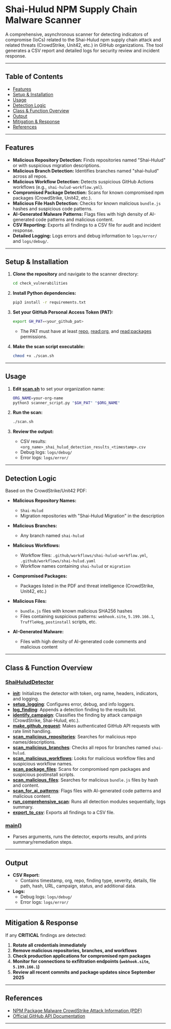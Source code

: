 # Shai-Hulud NPM Supply Chain Malware Scanner

A comprehensive, asynchronous scanner for detecting indicators of compromise (IoCs) related to the Shai-Hulud npm supply chain attack and related threats (CrowdStrike, Unit42, etc.) in GitHub organizations. The tool generates a CSV report and detailed logs for security review and incident response.

---

## Table of Contents

- [Features](#features)
- [Setup & Installation](#setup--installation)
- [Usage](#usage)
- [Detection Logic](#detection-logic)
- [Class & Function Overview](#class--function-overview)
- [Output](#output)
- [Mitigation & Response](#mitigation--response)
- [References](#references)

---

## Features

- **Malicious Repository Detection:** Finds repositories named "Shai-Hulud" or with suspicious migration descriptions.
- **Malicious Branch Detection:** Identifies branches named "shai-hulud" across all repos.
- **Malicious Workflow Detection:** Detects suspicious GitHub Actions workflows (e.g., `shai-hulud-workflow.yml`).
- **Compromised Package Detection:** Scans for known compromised npm packages (CrowdStrike, Unit42, etc.).
- **Malicious File Hash Detection:** Checks for known malicious `bundle.js` hashes and suspicious code patterns.
- **AI-Generated Malware Patterns:** Flags files with high density of AI-generated code patterns and malicious content.
- **CSV Reporting:** Exports all findings to a CSV file for audit and incident response.
- **Detailed Logging:** Logs errors and debug information to `logs/error/` and `logs/debug/`.

---

## Setup & Installation

1. **Clone the repository** and navigate to the scanner directory:
    ```bash
    cd check_vulnerabilities
    ```

2. **Install Python dependencies:**
    ```bash
    pip3 install -r requirements.txt
    ```

3. **Set your GitHub Personal Access Token (PAT):**
    ```bash
    export GH_PAT=<your_github_pat>
    ```

    - The PAT must have at least [repo](http://_vscodecontentref_/1), [read:org](http://_vscodecontentref_/2), and [read:packages](http://_vscodecontentref_/3) permissions.

4. **Make the scan script executable:**
    ```bash
    chmod +x ./scan.sh
    ```

---

## Usage

1. **Edit [scan.sh](http://_vscodecontentref_/4)** to set your organization name:
    ```sh
    ORG_NAME=your-org-name
    python3 scanner_script.py "$GH_PAT" "$ORG_NAME"
    ```

2. **Run the scan:**
    ```bash
    ./scan.sh
    ```

3. **Review the output:**
    - CSV results: `<org_name>_shai_hulud_detection_results_<timestamp>.csv`
    - Debug logs: `logs/debug/`
    - Error logs: `logs/error/`

---

## Detection Logic

Based on the CrowdStrike/Unit42 PDF:

- **Malicious Repository Names:**  
  - `Shai-Hulud`
  - Migration repositories with "Shai-Hulud Migration" in the description

- **Malicious Branches:**  
  - Any branch named `shai-hulud`

- **Malicious Workflows:**  
  - Workflow files: `.github/workflows/shai-hulud-workflow.yml`, `.github/workflows/shai-hulud.yaml`
  - Workflow names containing `shai-hulud` or `migration`

- **Compromised Packages:**  
  - Packages listed in the PDF and threat intelligence (CrowdStrike, Unit42, etc.)

- **Malicious Files:**  
  - `bundle.js` files with known malicious SHA256 hashes
  - Files containing suspicious patterns: `webhook.site`, `5.199.166.1`, `TruffleHog`, `postinstall` scripts, etc.

- **AI-Generated Malware:**  
  - Files with high density of AI-generated code comments and malicious content

---

## Class & Function Overview

### [ShaiHuludDetector](http://_vscodecontentref_/5)

- **[__init__](http://_vscodecontentref_/6)**: Initializes the detector with token, org name, headers, indicators, and logging.
- **[setup_logging](http://_vscodecontentref_/7)**: Configures error, debug, and info loggers.
- **[log_finding](http://_vscodecontentref_/8)**: Appends a detection finding to the results list.
- **[identify_campaign](http://_vscodecontentref_/9)**: Classifies the finding by attack campaign (CrowdStrike, Shai-Hulud, etc.).
- **[make_github_request](http://_vscodecontentref_/10)**: Makes authenticated GitHub API requests with rate limit handling.
- **[scan_malicious_repositories](http://_vscodecontentref_/11)**: Searches for malicious repo names/descriptions.
- **[scan_malicious_branches](http://_vscodecontentref_/12)**: Checks all repos for branches named `shai-hulud`.
- **[scan_malicious_workflows](http://_vscodecontentref_/13)**: Looks for malicious workflow files and suspicious workflow names.
- **[scan_package_files](http://_vscodecontentref_/14)**: Scans for compromised npm packages and suspicious postinstall scripts.
- **[scan_malicious_files](http://_vscodecontentref_/15)**: Searches for malicious `bundle.js` files by hash and content.
- **[scan_for_ai_patterns](http://_vscodecontentref_/16)**: Flags files with AI-generated code patterns and malicious content.
- **[run_comprehensive_scan](http://_vscodecontentref_/17)**: Runs all detection modules sequentially, logs summary.
- **[export_to_csv](http://_vscodecontentref_/18)**: Exports all findings to a CSV file.

### [main()](http://_vscodecontentref_/19)

- Parses arguments, runs the detector, exports results, and prints summary/remediation steps.

---

## Output

- **CSV Report:**  
  - Contains timestamp, org, repo, finding type, severity, details, file path, hash, URL, campaign, status, and additional data.
- **Logs:**  
  - Debug logs: `logs/debug/`
  - Error logs: `logs/error/`

---

## Mitigation & Response

If any **CRITICAL** findings are detected:
1. **Rotate all credentials immediately**
2. **Remove malicious repositories, branches, and workflows**
3. **Check production applications for compromised npm packages**
4. **Monitor for connections to exfiltration endpoints (`webhook.site`, `5.199.166.1`)**
5. **Review all recent commits and package updates since September 2025**

---

## References

- [NPM Package Malware CrowdStrike Attack Information (PDF)](NPM%20Package%20Malware%20CrowdStrike%20Attack%20Information%20[Detection,%20Mitigation,%20Potential%20Risks].pdf)
- [Official GitHub API Documentation](https://docs.github.com/en/rest)

---
